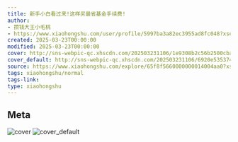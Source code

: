 ```yaml
---
title: 新手小白看过来!这样买最省基金手续费!
author:
- 攒钱大王小毛桃
- https://www.xiaohongshu.com/user/profile/5997ba3a82ec3955ad8fc048?xsec_token=undefined
created: 2025-03-23T00:00:00
modified: 2025-03-23T00:00:00
cover: http://sns-webpic-qc.xhscdn.com/202503231106/1e9308b2c56b2500cbab537706d8fc2a/1040g2sg310gq6daemi6049o9llt3lg286bn5090!nc_n_webp_prv_1
cover_default: http://sns-webpic-qc.xhscdn.com/202503231106/6920e5353749da1ef47cb5bcd7fee082/1040g2sg310gq6daemi6049o9llt3lg286bn5090!nc_n_webp_mw_1
source: https://www.xiaohongshu.com/explore/65f8f5660000000014004aa0?xsec_token=AB8Ogu_QjpPxZ77gpUnkZ0zDdNFlJlHDWPVhQzLbsOjHc=
tags: xiaohongshu/normal
tags-link:
type: xiaohongshu
---
```


## Meta

![cover](http://sns-webpic-qc.xhscdn.com/202503231106/1e9308b2c56b2500cbab537706d8fc2a/1040g2sg310gq6daemi6049o9llt3lg286bn5090!nc_n_webp_prv_1)
![cover_default](http://sns-webpic-qc.xhscdn.com/202503231106/6920e5353749da1ef47cb5bcd7fee082/1040g2sg310gq6daemi6049o9llt3lg286bn5090!nc_n_webp_mw_1)
